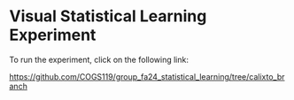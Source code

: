# Visual Statistical Learning Experiment

To run the experiment, click on the following link:

https://github.com/COGS119/group_fa24_statistical_learning/tree/calixto_branch
